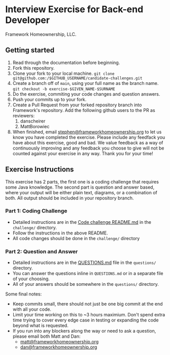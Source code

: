 # Interview Exercise for Back-end Developer
Framework Homeownership, LLC.

## Getting started
1. Read through the documentation before beginning.
1. Fork this repository.
1. Clone your fork to your local machine.
`git clone git@github.com:/$GITHUB_USERNAME/candidate-challenges.git`
1. Create a branch off of `main`, using your full name as the branch name.
`git checkout -b exercise-$GIVEN_NAME-$SURNAME`
1. Do the exercise, commiting your code changes and question answers.
1. Push your commits up to your fork.
1. Create a Pull Request from your forked repository branch into Framework's repository. Add the following github users to the PR as reviewers:
    1. danscheirer
    1. MattBorowiec
1. When finished, email <stephen@frameworkhomeownership.org> to let us know you have completed the exercise. Please include any feedfack you have about this exercise, good and bad. We value feedback as a way of continuously improving and any feedback you choose to give will not be counted against your exercise in any way. Thank you for your time!

## Exercise Instructions
This exercise has 2 parts, the first one is a coding challenge that requires some Java knowledge. The second part is question and answer based, where your output will be either plain text, diagrams, or a combination of both. All output should be included in your repository branch.

### Part 1: Coding Challenge
- Detailed instructions are in the [Code challenge README.md](https://github.com/framework-homeownership/candidate-challenges/blob/main/challenge/README.md) in the `challenge/` directory.
- Follow the instructions in the above README.
- All code changes should be done in the `challenge/` directory

### Part 2: Question and Answer
- Detailed instructions are in the [QUESTIONS.md](https://github.com/framework-homeownership/candidate-challenges/blob/main/questions/QUESTIONS.md) file in the `questions/` directory.
- You can answer the questions inline in `QUESTIONS.md` or in a separate file of your choosing.
- All of your answers should be somewhere in the `questions/` directory.


Some final notes:
- Keep commits small, there should not just be one big commit at the end with all your code.
- Limit your time working on this to ~3 hours maximium. Don't spend extra time trying to cover every edge case in testing or expanding the code beyond what is requested.
- If you run into any blockers along the way or need to ask a question, please email both Matt and Dan:
    - <matt@frameworkhomeownership.org>
    - <dan@frameworkhomeownership.org>
